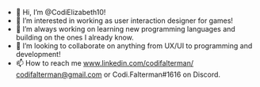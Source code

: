 - 👋 Hi, I’m @CodiElizabeth10!
- 👀 I’m interested in working as user interaction designer for games!
- 🌱 I’m always working on learning new programming languages and building on the ones I already know.
- 💞️ I’m looking to collaborate on anything from UX/UI to programming and development!
- 📫 How to reach me www.linkedin.com/codifalterman/ codifalterman@gmail.com or Codi.Falterman#1616 on Discord.

<!---
CodiElizabeth10/CodiElizabeth10 is a ✨ special ✨ repository because its `README.md` (this file) appears on your GitHub profile.
You can click the Preview link to take a look at your changes.
--->
